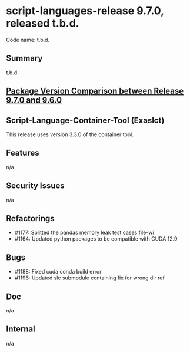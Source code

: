 # script-languages-release 9.7.0, released t.b.d.

Code name: t.b.d.

## Summary

t.b.d.

## [Package Version Comparison between Release 9.7.0 and 9.6.0](package_diffs/9.7.0/README.md)

## Script-Language-Container-Tool (Exaslct)

This release uses version 3.3.0 of the container tool.

## Features

n/a

## Security Issues

n/a

## Refactorings

 - #1177: Splitted the pandas memory leak test cases file-wi
 - #1164: Updated python packages to be compatible with CUDA 12.9

## Bugs

 - #1188: Fixed cuda conda build error
 - #1196: Updated slc submodule containing fix for wrong dir ref

## Doc

n/a

## Internal

n/a

